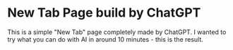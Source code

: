 # New Tab Page build by ChatGPT
This is a simple "New Tab" page completely made by ChatGPT. I wanted to try what you can do with AI in around 10 minutes - this is the result.
